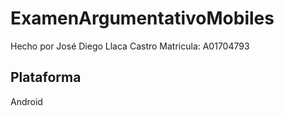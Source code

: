 # ExamenArgumentativoMobiles

Hecho por José Diego Llaca Castro 
Matricula: A01704793

## Plataforma

Android
